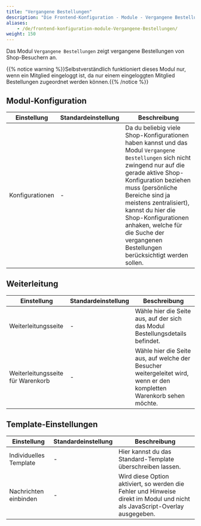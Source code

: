 ```yaml
---
title: "Vergangene Bestellungen"
description: "Die Frontend-Konfiguration - Module - Vergangene Bestellungen"
aliases:
    - /de/frontend-konfiguration-module-Vergangene-Bestellungen/
weight: 150
---
```



Das Modul `Vergangene Bestellungen` zeigt vergangene Bestellungen von Shop-Besuchern an.

{{% notice warning %}}Selbstverständlich funktioniert dieses Modul nur, wenn ein Mitglied eingeloggt ist, da nur einem eingeloggten Mitglied Bestellungen zugeordnet werden können.{{% /notice %}}

## Modul-Konfiguration

<table>
	<thead>
		<tr>
			<th>Einstellung</th>
			<th>Standardeinstellung</th>
			<th>Beschreibung</th>
		</tr>
	</thead>
	<tbody>
		<tr>
			<td>Konfigurationen</td>
			<td>-</td>
			<td>Da du beliebig viele Shop-Konfigurationen haben kannst und das Modul <code>Vergangene Bestellungen</code> sich nicht zwingend nur auf die gerade aktive Shop-Konfiguration beziehen muss (persönliche Bereiche sind ja meistens zentralisiert), kannst du hier die Shop-Konfigurationen anhaken, welche für die Suche der vergangenen Bestellungen berücksichtigt werden sollen.</td>
		</tr>
	</tbody>
</table>

## Weiterleitung

<table>
	<thead>
		<tr>
			<th>Einstellung</th>
			<th>Standardeinstellung</th>
			<th>Beschreibung</th>
		</tr>
	</thead>
	<tbody>
		<tr>
			<td>Weiterleitungsseite</td>
			<td>-</td>
			<td>Wähle hier die Seite aus, auf der sich das Modul <docrobot_route name="order-details">Bestellungsdetails</docrobot_route> befindet.</td>
		</tr>
		<tr>
			<td>Weiterleitungsseite für Warenkorb</td>
			<td>-</td>
			<td>Wähle hier die Seite aus, auf welche der Besucher weitergeleitet wird, wenn er den kompletten Warenkorb sehen möchte.</td>
		</tr>
	</tbody>
</table>

## Template-Einstellungen

<table>
	<thead>
		<tr>
			<th>Einstellung</th>
			<th>Standardeinstellung</th>
			<th>Beschreibung</th>
		</tr>
	</thead>
	<tbody>
		<tr>
			<td>Individuelles Template</td>
			<td>-</td>
			<td>Hier kannst du das Standard-Template überschreiben lassen.</td>
		</tr>
		<tr>
			<td>Nachrichten einbinden</td>
			<td>-</td>
			<td>Wird diese Option aktiviert, so werden die Fehler und Hinweise direkt im Modul und nicht als JavaScript-Overlay ausgegeben.</td>
		</tr>
	</tbody>
</table>
